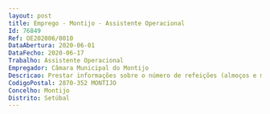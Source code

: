 ```yaml
--- 
layout: post
title: Emprego - Montijo - Assistente Operacional
Id: 76849
Ref: OE202006/0010
DataAbertura: 2020-06-01
DataFecho: 2020-06-17
Trabalho: Assistente Operacional
Empregador: Câmara Municipal do Montijo
Descricao: Prestar informações sobre o número de refeições (almoços e merendas) diariamente previstas (quando delegada pelo cozinheiro a)  colabora na receção, acondicionamento e armazenamento das matérias primas alimentares e não alimentares, verificando, sempre que aplicável, as temperaturas dos equipamentos  colabora nos processos de descongelação de acordo com as boas práticas definidas  colabora na seleção e preparação dos diversos alimentos e utensílios a utilizar  colabora no empratamento das refeições, tendo em conta as capitações definidas  realiza as tarefas de limpeza e higienização dos espaços e restantes equipamentos  realiza arrumações dos espaços da cozinha e do refeitório.
CodigoPostal: 2870-352 MONTIJO
Concelho: Montijo
Distrito: Setúbal
--- 
```

